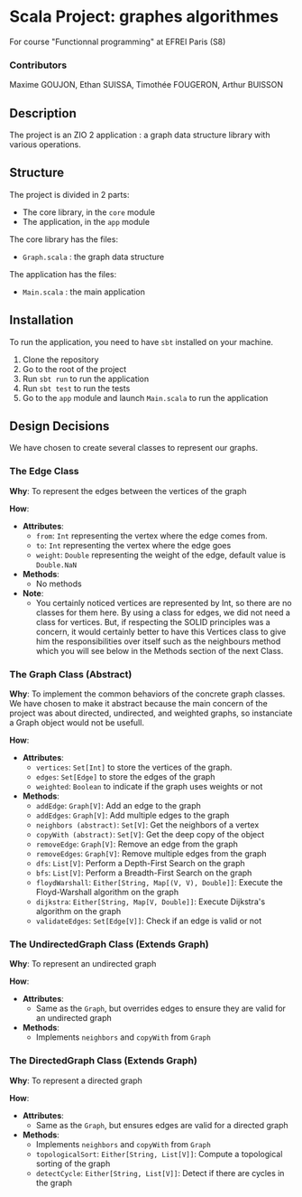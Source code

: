 # Scala Project: graphes algorithmes
For course "Functionnal programming" at EFREI Paris (S8)

### Contributors
Maxime GOUJON, Ethan SUISSA, Timothée FOUGERON, Arthur BUISSON

## Description
The project is an ZIO 2 application : a graph data structure library with various operations.

## Structure
The project is divided in 2 parts:
- The core library, in the `core` module
- The application, in the `app` module

The core library has the files:
- `Graph.scala` : the graph data structure

The application has the files:
- `Main.scala` : the main application

## Installation
To run the application, you need to have `sbt` installed on your machine.
1) Clone the repository
2) Go to the root of the project
3) Run `sbt run` to run the application
4) Run `sbt test` to run the tests
5) Go to the `app` module and launch `Main.scala` to run the application

## Design Decisions

We have chosen to create several classes to represent our graphs.

### The Edge Class

**Why**: To represent the edges between the vertices of the graph

**How**:
- **Attributes**:
    - `from`: `Int` representing the vertex where the edge comes from.
    - `to`: `Int` representing the vertex where the edge goes
    - `weight`: `Double` representing the weight of the edge, default value is `Double.NaN`
- **Methods**:
    - No methods
- **Note**:
  - You certainly noticed vertices are represented by Int, so there are no classes for them here. By using a class for edges, we did not need a class for vertices. But, if respecting the SOLID principles was a concern, it would certainly better to have this Vertices class to give him the responsibilities over itself such as the neighbours method which you will see below in the Methods section of the next Class.

### The Graph Class (Abstract)

**Why**: To implement the common behaviors of the concrete graph classes. We have chosen to make it abstract because the main concern of the project was about directed, undirected, and weighted graphs, so instanciate a Graph object would not be usefull.  

**How**:
- **Attributes**:
    - `vertices`: `Set[Int]` to store the vertices of the graph.
    - `edges`: `Set[Edge]` to store the edges of the graph
    - `weighted`: `Boolean` to indicate if the graph uses weights or not
- **Methods**:
    - `addEdge`: `Graph[V]`: Add an edge to the graph
    - `addEdges`: `Graph[V]`: Add multiple edges to the graph
    - `neighbors (abstract)`: `Set[V]`: Get the neighbors of a vertex
    - `copyWith (abstract)`: `Set[V]`: Get the deep copy of the object
    - `removeEdge`: `Graph[V]`: Remove an edge from the graph
    - `removeEdges`: `Graph[V]`: Remove multiple edges from the graph
    - `dfs`: `List[V]`: Perform a Depth-First Search on the graph
    - `bfs`: `List[V]`: Perform a Breadth-First Search on the graph
    - `floydWarshall`: `Either[String, Map[(V, V), Double]]`: Execute the Floyd-Warshall algorithm on the graph
    - `dijkstra`: `Either[String, Map[V, Double]]`: Execute Dijkstra's algorithm on the graph
    - `validateEdges`: `Set[Edge[V]]`: Check if an edge is valid or not

### The UndirectedGraph Class (Extends Graph)

**Why**: To represent an undirected graph

**How**:
- **Attributes**:
    - Same as the `Graph`, but overrides edges to ensure they are valid for an undirected graph
- **Methods**:
    - Implements `neighbors` and `copyWith` from `Graph`

### The DirectedGraph Class (Extends Graph)

**Why**: To represent a directed graph

**How**:
- **Attributes**:
    - Same as the `Graph`, but ensures edges are valid for a directed graph
- **Methods**:
    - Implements `neighbors` and `copyWith` from `Graph`
    - `topologicalSort`: `Either[String, List[V]]`: Compute a topological sorting of the graph
    - `detectCycle`: `Either[String, List[V]]`: Detect if there are cycles in the graph